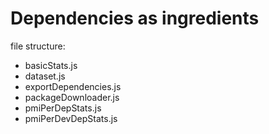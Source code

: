 # Dependencies as ingredients

file structure:

  - basicStats.js
  - dataset.js
  - exportDependencies.js
  - packageDownloader.js
  - pmiPerDepStats.js
  - pmiPerDevDepStats.js
